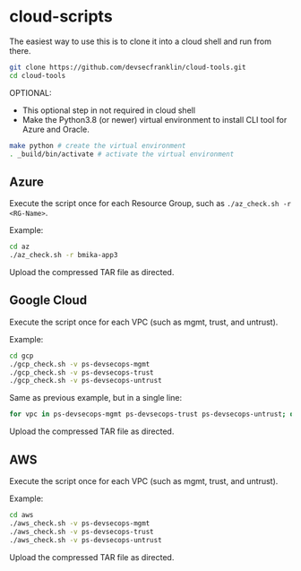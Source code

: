# cloud-scripts

The easiest way to use this is to clone it into a cloud shell and run from there.

```sh
git clone https://github.com/devsecfranklin/cloud-tools.git
cd cloud-tools
```

OPTIONAL: 

- This optional step in not required in cloud shell
- Make the Python3.8 (or newer) virtual environment to install CLI tool for Azure and Oracle.

```sh
make python # create the virtual environment
. _build/bin/activate # activate the virtual environment
```

## Azure

Execute the script once for each Resource Group, such as `./az_check.sh -r <RG-Name>`.

Example:

```sh
cd az
./az_check.sh -r bmika-app3
```

Upload the compressed TAR file as directed.

## Google Cloud

Execute the script once for each VPC (such as mgmt, trust, and untrust).

Example: 

```sh
cd gcp
./gcp_check.sh -v ps-devsecops-mgmt
./gcp_check.sh -v ps-devsecops-trust
./gcp_check.sh -v ps-devsecops-untrust
```

Same as previous example, but in a single line:

```sh
for vpc in ps-devsecops-mgmt ps-devsecops-trust ps-devsecops-untrust; do ./gcp_check.sh -v ${vpc}; done
```

Upload the compressed TAR file as directed.

## AWS

Execute the script once for each VPC (such as mgmt, trust, and untrust).

Example: 

```sh
cd aws
./aws_check.sh -v ps-devsecops-mgmt
./aws_check.sh -v ps-devsecops-trust
./aws_check.sh -v ps-devsecops-untrust
```

Upload the compressed TAR file as directed.
